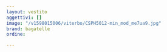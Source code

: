 ```yaml
---
layout: vestito
aggettivi: []
image: "/v1598015006/viterbo/CSPH5012-min_mod_me7ua9.jpg"
brand: bagatelle
ordine: 

---
```

